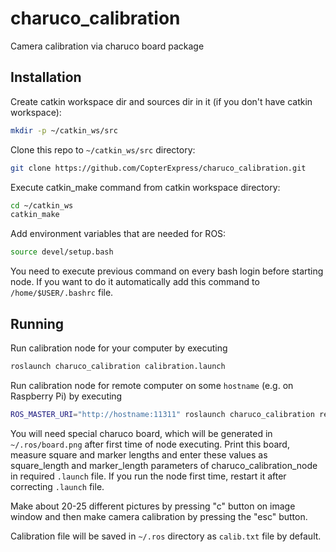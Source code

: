 # charuco_calibration
Camera calibration via charuco board package

## Installation
Create catkin workspace dir and sources dir in it (if you don't have catkin workspace):
```bash
mkdir -p ~/catkin_ws/src 
```

Clone this repo to `~/catkin_ws/src` directory:
```bash
git clone https://github.com/CopterExpress/charuco_calibration.git 
```

Execute catkin_make command from catkin workspace directory:
```bash
cd ~/catkin_ws
catkin_make
```

Add environment variables that are needed for ROS:
```bash
source devel/setup.bash
```

You need to execute previous command on every bash login before starting node. If you want to do it automatically add this command to `/home/$USER/.bashrc` file.

## Running
Run calibration node for your computer by executing
```bash
roslaunch charuco_calibration calibration.launch
```

Run calibration node for remote computer on some `hostname` (e.g. on Raspberry Pi) by executing
```bash
ROS_MASTER_URI="http://hostname:11311" roslaunch charuco_calibration remote_calibration.launch
```

You will need special charuco board, which will be generated in `~/.ros/board.png` after first time of node executing. Print this board, measure square and marker lengths and enter these values as square_length and marker_length parameters of charuco_calibration_node in required `.launch` file. If you run the node first time, restart it after correcting `.launch` file.

Make about 20-25 different pictures by pressing "c" button on image window and then make camera calibration by pressing the "esc" button.

Calibration file will be saved in `~/.ros` directory as `calib.txt` file by default.

